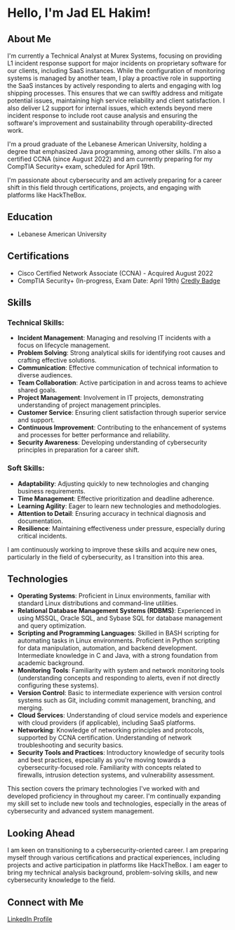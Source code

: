 # Hello, I'm Jad EL Hakim!

## About Me

I'm currently a Technical Analyst at Murex Systems, focusing on providing L1 incident response support for major incidents on proprietary software for our clients, including SaaS instances. While the configuration of monitoring systems is managed by another team, I play a proactive role in supporting the SaaS instances by actively responding to alerts and engaging with log shipping processes. This ensures that we can swiftly address and mitigate potential issues, maintaining high service reliability and client satisfaction. I also deliver L2 support for internal issues, which extends beyond mere incident response to include root cause analysis and ensuring the software's improvement and sustainability through operability-directed work.

I'm a proud graduate of the Lebanese American University, holding a degree that emphasized Java programming, among other skills. I'm also a certified CCNA (since August 2022) and am currently preparing for my CompTIA Security+ exam, scheduled for April 19th.

I'm passionate about cybersecurity and am actively preparing for a career shift in this field through certifications, projects, and engaging with platforms like HackTheBox.

## Education

- Lebanese American University

## Certifications

- Cisco Certified Network Associate (CCNA) - Acquired August 2022
- CompTIA Security+ (In-progress, Exam Date: April 19th) [Credly Badge](https://www.credly.com/badges/12666797-ff89-4bc9-9117-4ed273117d65/linked_in_profile)

## Skills

### Technical Skills:
- **Incident Management**: Managing and resolving IT incidents with a focus on lifecycle management.
- **Problem Solving**: Strong analytical skills for identifying root causes and crafting effective solutions.
- **Communication**: Effective communication of technical information to diverse audiences.
- **Team Collaboration**: Active participation in and across teams to achieve shared goals.
- **Project Management**: Involvement in IT projects, demonstrating understanding of project management principles.
- **Customer Service**: Ensuring client satisfaction through superior service and support.
- **Continuous Improvement**: Contributing to the enhancement of systems and processes for better performance and reliability.
- **Security Awareness**: Developing understanding of cybersecurity principles in preparation for a career shift.

### Soft Skills:
- **Adaptability**: Adjusting quickly to new technologies and changing business requirements.
- **Time Management**: Effective prioritization and deadline adherence.
- **Learning Agility**: Eager to learn new technologies and methodologies.
- **Attention to Detail**: Ensuring accuracy in technical diagnosis and documentation.
- **Resilience**: Maintaining effectiveness under pressure, especially during critical incidents.

I am continuously working to improve these skills and acquire new ones, particularly in the field of cybersecurity, as I transition into this area.

## Technologies

- **Operating Systems**: Proficient in Linux environments, familiar with standard Linux distributions and command-line utilities.
- **Relational Database Management Systems (RDBMS)**: Experienced in using MSSQL, Oracle SQL, and Sybase SQL for database management and query optimization.
- **Scripting and Programming Languages**: Skilled in BASH scripting for automating tasks in Linux environments. Proficient in Python scripting for data manipulation, automation, and backend development. Intermediate knowledge in C and Java, with a strong foundation from academic background.
- **Monitoring Tools**: Familiarity with system and network monitoring tools (understanding concepts and responding to alerts, even if not directly configuring these systems).
- **Version Control**: Basic to intermediate experience with version control systems such as Git, including commit management, branching, and merging.
- **Cloud Services**: Understanding of cloud service models and experience with cloud providers (if applicable), including SaaS platforms.
- **Networking**: Knowledge of networking principles and protocols, supported by CCNA certification. Understanding of network troubleshooting and security basics.
- **Security Tools and Practices**: Introductory knowledge of security tools and best practices, especially as you're moving towards a cybersecurity-focused role. Familiarity with concepts related to firewalls, intrusion detection systems, and vulnerability assessment.

This section covers the primary technologies I've worked with and developed proficiency in throughout my career. I'm continually expanding my skill set to include new tools and technologies, especially in the areas of cybersecurity and advanced system management.


## Looking Ahead

I am keen on transitioning to a cybersecurity-oriented career. I am preparing myself through various certifications and practical experiences, including projects and active participation in platforms like HackTheBox. I am eager to bring my technical analysis background, problem-solving skills, and new cybersecurity knowledge to the field.

## Connect with Me

[LinkedIn Profile](https://www.linkedin.com/in/jad-el-hakim-2b87571a4)
